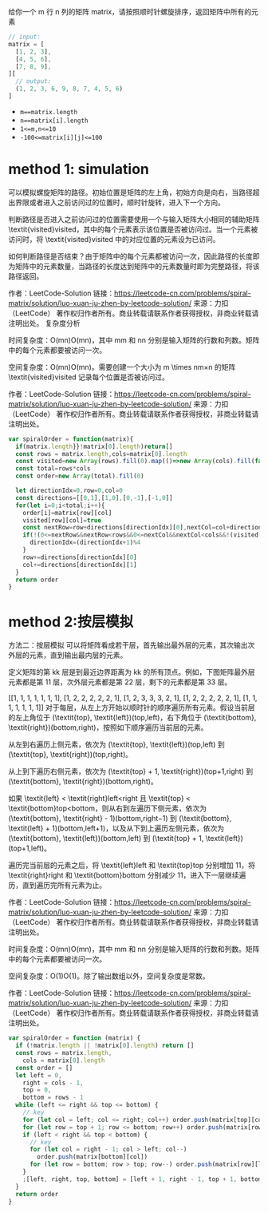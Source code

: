 给你一个 m 行 n 列的矩阵 matrix，请按照顺时针螺旋排序，返回矩阵中所有的元素

```js
// input:
matrix = [
  [1, 2, 3],
  [4, 5, 6],
  [7, 8, 9],
][
  // output:
  (1, 2, 3, 6, 9, 8, 7, 4, 5, 6)
]
```

- `m==matrix.length`
- `n==matrix[i].length`
- `1<=m,n<=10`
- `-100<=matrix[i][j]<=100`

# method 1: simulation

可以模拟螺旋矩阵的路径。初始位置是矩阵的左上角，初始方向是向右，当路径超出界限或者进入之前访问过的位置时，顺时针旋转，进入下一个方向。

判断路径是否进入之前访问过的位置需要使用一个与输入矩阵大小相同的辅助矩阵 \textit{visited}visited，其中的每个元素表示该位置是否被访问过。当一个元素被访问时，将 \textit{visited}visited 中的对应位置的元素设为已访问。

如何判断路径是否结束？由于矩阵中的每个元素都被访问一次，因此路径的长度即为矩阵中的元素数量，当路径的长度达到矩阵中的元素数量时即为完整路径，将该路径返回。

作者：LeetCode-Solution
链接：https://leetcode-cn.com/problems/spiral-matrix/solution/luo-xuan-ju-zhen-by-leetcode-solution/
来源：力扣（LeetCode）
著作权归作者所有。商业转载请联系作者获得授权，非商业转载请注明出处。
复杂度分析

时间复杂度：O(mn)O(mn)，其中 mm 和 nn 分别是输入矩阵的行数和列数。矩阵中的每个元素都要被访问一次。

空间复杂度：O(mn)O(mn)。需要创建一个大小为 m \times nm×n 的矩阵 \textit{visited}visited 记录每个位置是否被访问过。

作者：LeetCode-Solution
链接：https://leetcode-cn.com/problems/spiral-matrix/solution/luo-xuan-ju-zhen-by-leetcode-solution/
来源：力扣（LeetCode）
著作权归作者所有。商业转载请联系作者获得授权，非商业转载请注明出处。

```js
var spiralOrder = function(matrix){
  if(matrix.length}}!matrix[0].length)return[]
  const rows = matrix.length,cols=matrix[0].length
  const visited=new Array(rows).fill(0).map(()=>new Array(cols).fill(false))
  const total=rows*cols
  const order=new Array(total).fill(0)

  let directionIdx=0,row=0,col=0
  const directions=[[0,1],[1,0],[0,-1],[-1,0]]
  for(let i=0;i<total;i++){
    order[i]=matrix[row][col]
    visited[row][col]=true
    const nextRow=row+directions[directionIdx][0],nextCol=col+directions[directionIdx][1]
    if(!(0<=nextRow&&nextRow<rows&&0<=nextCol&&nextCol<cols&&!(visited[nextRow][nextColumn]))){
      directionIdx=(directionIdx+1)%4
    }
    row+=directions[directionIdx][0]
    col+=directions[directionIdx][1]
  }
  return order
}
```

# method 2:按层模拟

方法二：按层模拟
可以将矩阵看成若干层，首先输出最外层的元素，其次输出次外层的元素，直到输出最内层的元素。

定义矩阵的第 kk 层是到最近边界距离为 kk 的所有顶点。例如，下图矩阵最外层元素都是第 11 层，次外层元素都是第 22 层，剩下的元素都是第 33 层。

[[1, 1, 1, 1, 1, 1, 1],
 [1, 2, 2, 2, 2, 2, 1],
 [1, 2, 3, 3, 3, 2, 1],
 [1, 2, 2, 2, 2, 2, 1],
 [1, 1, 1, 1, 1, 1, 1]]
对于每层，从左上方开始以顺时针的顺序遍历所有元素。假设当前层的左上角位于 (\textit{top}, \textit{left})(top,left)，右下角位于 (\textit{bottom}, \textit{right})(bottom,right)，按照如下顺序遍历当前层的元素。

从左到右遍历上侧元素，依次为 (\textit{top}, \textit{left})(top,left) 到 (\textit{top}, \textit{right})(top,right)。

从上到下遍历右侧元素，依次为 (\textit{top} + 1, \textit{right})(top+1,right) 到 (\textit{bottom}, \textit{right})(bottom,right)。

如果 \textit{left} < \textit{right}left<right 且 \textit{top} < \textit{bottom}top<bottom，则从右到左遍历下侧元素，依次为 (\textit{bottom}, \textit{right} - 1)(bottom,right−1) 到 (\textit{bottom}, \textit{left} + 1)(bottom,left+1)，以及从下到上遍历左侧元素，依次为 (\textit{bottom}, \textit{left})(bottom,left) 到 (\textit{top} + 1, \textit{left})(top+1,left)。

遍历完当前层的元素之后，将 \textit{left}left 和 \textit{top}top 分别增加 11，将 \textit{right}right 和 \textit{bottom}bottom 分别减少 11，进入下一层继续遍历，直到遍历完所有元素为止。

作者：LeetCode-Solution
链接：https://leetcode-cn.com/problems/spiral-matrix/solution/luo-xuan-ju-zhen-by-leetcode-solution/
来源：力扣（LeetCode）
著作权归作者所有。商业转载请联系作者获得授权，非商业转载请注明出处。

时间复杂度：O(mn)O(mn)，其中 mm 和 nn 分别是输入矩阵的行数和列数。矩阵中的每个元素都要被访问一次。

空间复杂度：O(1)O(1)。除了输出数组以外，空间复杂度是常数。

作者：LeetCode-Solution
链接：https://leetcode-cn.com/problems/spiral-matrix/solution/luo-xuan-ju-zhen-by-leetcode-solution/
来源：力扣（LeetCode）
著作权归作者所有。商业转载请联系作者获得授权，非商业转载请注明出处。

```js
var spiralOrder = function (matrix) {
  if (!matrix.length || !matrix[0].length) return []
  const rows = matrix.length,
    cols = matrix[0].length
  const order = []
  let left = 0,
    right = cols - 1,
    top = 0,
    bottom = rows - 1
  while (left <= right && top <= bottom) {
    // key
    for (let col = left; col <= right; col++) order.push(matrix[top][col])
    for (let row = top + 1; row <= bottom; row++) order.push(matrix[row][right])
    if (left < right && top < bottom) {
      // key
      for (let col = right - 1; col > left; col--)
        order.push(matrix[bottom][col])
      for (let row = bottom; row > top; row--) order.push(matrix[row][left])
    }
    ;[left, right, top, bottom] = [left + 1, right - 1, top + 1, bottom - 1] // key
  }
  return order
}
```
